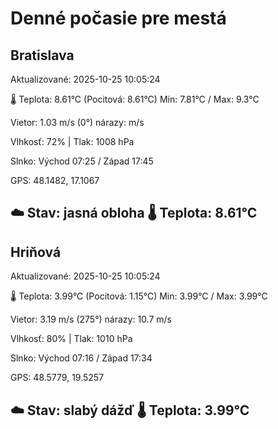 ﻿# Denné počasie pre mestá

## Bratislava
Aktualizované: 2025-10-25 10:05:24

🌡️ Teplota: 8.61°C 
(Pocitová: 8.61°C)
Min: 7.81°C / Max: 9.3°C

Vietor: 1.03 m/s    (0°) 
nárazy:  m/s

Vlhkosť: 72% | Tlak: 1008 hPa

Slnko: Východ 07:25 / Západ 17:45

GPS: 48.1482, 17.1067

☁️ Stav: jasná obloha        🌡️ Teplota: 8.61°C
---

## Hriňová
Aktualizované: 2025-10-25 10:05:24

🌡️ Teplota: 3.99°C 
(Pocitová: 1.15°C)
Min: 3.99°C / Max: 3.99°C

Vietor: 3.19 m/s (275°)
nárazy: 10.7 m/s

Vlhkosť: 80% | Tlak: 1010 hPa

Slnko: Východ 07:16 / Západ 17:34

GPS: 48.5779, 19.5257

☁️ Stav: slabý dážď        🌡️ Teplota: 3.99°C
---
